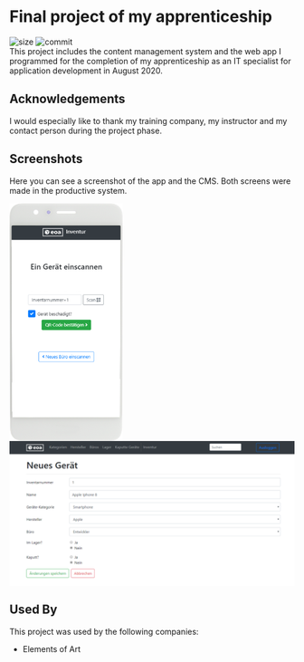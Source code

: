 # Final project of my apprenticeship
![size](https://img.shields.io/github/repo-size/B4ZZ3/IHKProject)
![commit](https://img.shields.io/github/last-commit/B4ZZ3/IHKProject)   
This project includes the content management system and the web app I programmed for the completion of my apprenticeship as an IT specialist for application development in August 2020.

## Acknowledgements
I would especially like to thank my training company, my instructor and my contact person during the project phase.

## Screenshots
Here you can see a screenshot of the app and the CMS. Both screens were made in the productive system.

<div style="display:flex; flex-direction: column;">
<img src="https://github.com/B4ZZ3/IHKProject/blob/master/app1.png" width="200px">
<img src="https://github.com/B4ZZ3/IHKProject/blob/master/cms1.png" width="800px">
</div>

## Used By
This project was used by the following companies:
- Elements of Art
